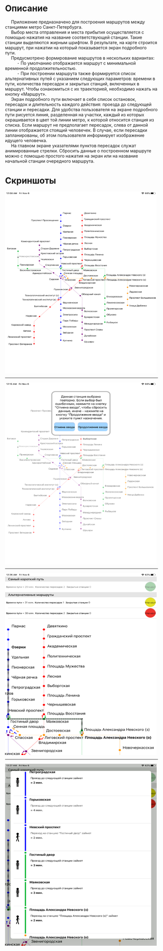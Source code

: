 # Описание

&nbsp;&nbsp;&nbsp;&nbsp;&nbsp;Приложение предназначено для построения маршрутов между станциями метро Санкт-Петербурга. <br/> 
&nbsp;&nbsp;&nbsp;&nbsp;&nbsp;Выбор места отправления и места прибытия осуществляется с помощью нажатия на название соответствующей станции. Такие станции выделяются жирным шрифтом. В результате, на карте строится маршрут, при нажатии на который показывается экран подробного пути. <br/>
&nbsp;&nbsp;&nbsp;&nbsp;&nbsp;Предусмотрено формирование маршрутов в нескольких вариантах: <br/> 
&nbsp;&nbsp;&nbsp;&nbsp;&nbsp;&nbsp;&nbsp;&nbsp;&nbsp;&nbsp;⁃	По умолчанию отображается маршрут с минимальной временной продолжительностью. <br/> 
&nbsp;&nbsp;&nbsp;&nbsp;&nbsp;&nbsp;&nbsp;&nbsp;&nbsp;&nbsp;⁃	При построении маршрута также формируется список альтернативных путей с указанием следующих параметров: времени в пути, количества пересадок и закрытых станций, включенных в маршрут. Чтобы ознакомиться с их траекторией, необходимо нажать на кнопку «Маршрут». <br/>
&nbsp;&nbsp;&nbsp;&nbsp;&nbsp;Экран подробного пути включает в себя список остановок, пересадок и длительность каждого действия: проезда до следующей станции и пересадки. Для удобства пользователя на экране подробного пути рисуется линия, разделенная на участки, каждый из которых окрашивается в цвет той линии метро, к которой относится станция из списка. Если маршрут не предполагает пересадок, слева от данной линии отображается стоящий человечек. В случае, если пересадки запланированы, об этом пользователя информирует изображение идущего человечка. <br/>
&nbsp;&nbsp;&nbsp;&nbsp;&nbsp;На главном экране указателями пунктов пересадок служат анимированные стрелки. Сбросить данные о построенном маршруте можно с помощью простого нажатия на экран или на название начальной станции очередного маршрута. <br/>

# Скриншоты

<img align="middle" src="https://github.com/MahnyovaMariya/DiplomaProject/blob/main/Simulator%20Screen%20Shot%2001.png" alt="Saint Petersburg Subway 1" style="width:500px;height:600px;"> 

***

<img align="middle" src="https://github.com/MahnyovaMariya/DiplomaProject/blob/main/Simulator%20Screen%20Shot%2002.png" alt="Saint Petersburg Subway 1" style="width:500px;height:600px;">

***

<img align="middle" src="https://github.com/MahnyovaMariya/DiplomaProject/blob/main/Simulator%20Screen%20Shot%2003.png" alt="Saint Petersburg Subway 1" style="width:500px;height:600px;"> 

***

<img align="middle" src="https://github.com/MahnyovaMariya/DiplomaProject/blob/main/Simulator%20Screen%20Shot%2004.png" alt="Saint Petersburg Subway 1" style="width:500px;height:600px;">
